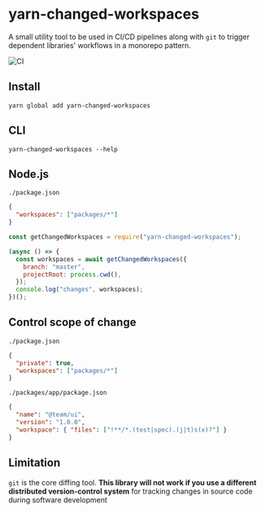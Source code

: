 # yarn-changed-workspaces

A small utility tool to be used in CI/CD pipelines along with `git` to trigger dependent libraries' workflows in a monorepo pattern.

![CI](https://github.com/igrek8/yarn-changed-workspaces/workflows/CI/badge.svg)

## Install

```
yarn global add yarn-changed-workspaces
```

## CLI

```
yarn-changed-workspaces --help
```

## Node.js

`./package.json`

```json
{
  "workspaces": ["packages/*"]
}
```

```js
const getChangedWorkspaces = require("yarn-changed-workspaces");

(async () => {
  const workspaces = await getChangedWorkspaces({
    branch: "master",
    projectRoot: process.cwd(),
  });
  console.log("changes", workspaces);
})();
```

## Control scope of change

`./package.json`

```json
{
  "private": true,
  "workspaces": ["packages/*"]
}
```

`./packages/app/package.json`

```json
{
  "name": "@team/ui",
  "version": "1.0.0",
  "workspace": { "files": ["!**/*.(test|spec).(j|t)s(x)?"] }
}
```

## Limitation

`git` is the core diffing tool. **This library will not work if you use a different distributed version-control system** for tracking changes in source code during software development
